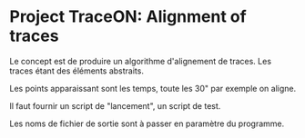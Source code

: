 # Project TraceON: Alignment of traces
Le concept est de produire un algorithme d'alignement de traces. Les traces étant des éléments abstraits.  

Les points apparaissant sont les temps, toute les 30" par exemple on aligne.  

Il faut fournir un script de "lancement", un script de test.  

Les noms de fichier de sortie sont à passer en paramètre du programme.  

